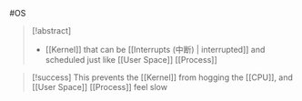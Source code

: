 #OS 
>[!abstract]
>- [[Kernel]] that can be [[Interrupts (中断) | interrupted]] and scheduled just like [[User Space]] [[Process]]

>[!success] This prevents the [[Kernel]] from hogging the [[CPU]], and [[User Space]] [[Process]] feel slow